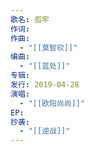 ```yaml
---
歌名: 孤牢
作词: 
作曲:
  - "[[莫智钦]]"
编曲:
  - "[[蓝处]]"
专辑: 
发行: 2019-04-28
演唱:
  - "[[欧阳尚尚]]"
EP: 
抄袭:
  - "[[逆战]]"
---
```

